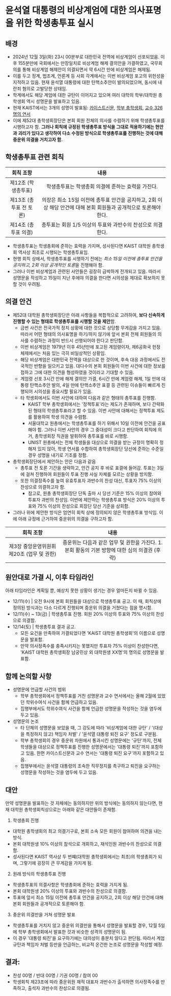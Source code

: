윤석열 대통령의 비상계엄에 대한 의사표명을 위한 학생총투표 실시
===

## 배경
- 2024년 12월 3일(화) 23시 00분부로 대한민국 전역에 비상계엄이 선포되었음. 이후 155분만에 국회에서는 만장일치로 비상계엄 해제 결의안을 가결하였고, 국무회의를 통해 비상계엄 해제안이 의결되면서 약 6시간 만에 비상계엄은 해제됨.
- 이를 두고 정계, 법조계, 언론계 등 사회 각계에서는 이번 비상계엄 포고의 위헌성을 지적하고 있음. 현재 윤석열 대통령에 대한 탄핵소추안이 발의되었으며, 동시에 내란죄 혐의로 고발당한 상태임.
- 학계에서도 해당 계엄에 대한 규탄이 이어지고 있으며 여러 대학의 학부/대학원 총학생회 역시 성명문을 발표하고 있음.
- 현재 KAIST에서는 3개의 성명이 발표됨: [카이스트신문](https://times.kaist.ac.kr/news/articleView.html?idxno=22054), [학부 총학생회](https://www.instagram.com/p/DDLdR8NBCA0/$0/#), [교수 326명의 연서](https://news.nate.com/view/20241205n37367)
- 이에 제52대 총학생회장단은 본회 회원 전체의 의사를 수렴하기 위해 학생총투표를 시행하고자 함. **그러나 회칙에 규정된 학생총투표 방식을 그대로 적용하기에는 현안과 괴리가 있다고 생각하여 다소 수정된 방식으로 학생총투표를 진행하는 것에 대해 중운위 의결을 거치고자 함.**

## 학생총투표 관련 회칙
|  회칙 조항  |  내용 |
|:---:|:---:|
| 제12조 (학생총투표) | 학생총투표는 학생총회 의결에 준하는 효력을 가진다. |
| 제13조 (총투표 전 토론) | 의장은 최소 15일 이전에 총투표 안건을 공지하고, 2회 이상 해당 안건에 대해 본회 회원들과 공개적으로 토론해야 한다. |
| 제14조 (총투표 의결) | 총투표는 회원 1/5 이상의 투표와 과반수의 찬성으로 의결한다. |

- 학생총투표는 학생총회에 준하는 효력을 가지며, 성사된다면 KAIST 대학원 총학생회 역사상 최초로 시행되는 학생총투표임.
- 현행 회칙 상에서, 학생총투표를 시행하기 전에는 *최소 15일 이전에 총투표 안건을 공지하고, 2회 이상 공개적인 토론*을 진행해야 함.
- 그러나 이번 비상계엄과 관련된 사안들은 굉장히 급박하게 전개되고 있음. 따라서 성명문을 작성하고 15일이 지난 후에야 의결을 한다면 시의성을 제대로 확보하지 못할 것이 우려됨.

## 의결 안건
- 제52대 대학원 총학생회장단은 아래 사항들을 복합적으로 고려하여, **보다 신속하게 진행할 수 있는 형태로 학생총투표를 시행할 것을 제안**함.
  - 금번 사건은 전국가적 정치 상황에 대한 것으로 상당함 무게감을 가지고 있음. 따라서 어떤 형태의 의사표명을 하기/하지 않기에 앞서 본회 전체 회원들의 의사를 수렴하는 과정이 반드시 선행되어야 한다고 판단함.
  - 이번 비상계엄은 1979년 이후 45년만에 포고된 계엄령이자, 제6공화국 헌정 체제에서는 처음 있는 극히 비일상적인 상황임.
  - 해당 비상계엄은 대한민국 전역을 대상으로 한 것이며, 후속 대응 과정에서도 전국적인 반향을 일으키고 있음. 대다수의 본회 회원들이 이번 사건에 대한 정보를 접하고 그에 대한 의견을 형성하였을 것이라고 기대할 수 있음.
  - 계엄령 선포 3시간 만에 해제 결의안 가결, 6시간 만에 계엄령 해제, 1일 만에 대통령 탄핵소추안 발의, 4일 만에 탄핵소추안 표결 등 관련된 이슈들이 빠르게 진행되어 시의성을 중요시할 필요가 있음.
  - 타 학생회에서도 이번 사안에 대하여 다음과 같은 형태의 총투표를 진행함.
    - KAIST 학부 총학생회에서는 '정책투표'라는 제도가 존재하며, 보다 간략화된 형태의 학생총투표라고 할 수 있음. 이번 사안에 대해서는 정책투표 제도를 활용하여 학생 의견을 수렴함.
    - 서울대학교 원총에서는 학생총투표를 하기 위해서 10일 이전에 안건을 공표해야 함. 그러나 이번 사안의 경우 그 중대성이 크다고 판단하여 회칙에 의거, 총학생회장 직권을 발휘하여 총투표를 바로 시행함.
    - UNIST 원총에서는 전체 학생들을 대상으로 의결을 받는 규정이 명확히 정해져 있지 않아, 학생 연서를 수합하여 총학생회장단 당선에 준하는 수준일 경우 성명을 내기로 기조를 정함. 
- 총학생회장단에서 제안하는 안은 다음과 같음
  - 총투표 전 토론 기간을 생략하고, 안건 공지 후 바로 표결에 들어감. 투표는 3일에 걸쳐 진행하여 회원들이 투표 진행 사실 자체를 모르는 상황을 방지함.
  - 또한 의결정족수를 높여 유효투표자 과반수의 찬성 대신, 투표자 75% 이상의 찬성으로 의결하고자 함.
    - 참고로, 원총 총학생회장단 단독 출마 시 당선 기준은 15% 이상의 참여와 투표자 과반의 찬성임. 이번에 제안하는 학생총투표 방식은 20% 이상의 투표와 75% 이상의 찬성으로 회장단 당선 기준을 상회함.
- 그러나 위에 제안한 방식은 엄연히 회칙 상에 정의되지 않은 학생총투표 방식임. 이에 아래 규정에 근거하여 중운위의 의결을 구하고자 함.

|  회칙 조항  |  내용 |
|:---:|:---:|
| 제3장 중앙운영위원휘 제20조 (업무 및 권한) | 중운위는 다음과 같은 업무 및 권한을 가진다. 1. 본회 활동의 기본 방향에 대한 심의 의결권 (후략) |

## 원안대로 가결 시, 이후 타임라인
아래 타임라인은 계획일 뿐, 예상치 못한 상황이 생기는 경우 얼마든지 바뀔 수 있음.

- 12/11(수) | 오전 9시에 본회 회원들을 대상으로 학생총투표 공고. 이 때, 회칙상에 정의된 방식과는 다소 다르게 진행되며 중운위 의결을 거쳤다는 점을 명시함.
- 12/11(수) ~ 13(금) | 학생총투표 진행. 회원 20% 이상의 투표와 75% 이상의 찬성으로 의결함.
- 12/14(토) | 학생총투표 결과 공고.
  - 모든 요건을 만족하여 가결되었다면 'KAIST 대학원 총학생회'의 이름으로 성명문을 발표함. 
  - 만약 의사정족수를 충족시키지는 못했지만 투표자 75% 이상이 찬성한다면, 'KAIST 대학원 총학생회장 남궁민상 외 대학원생 XX명'의 명의로 성명문을 발표함.

## 함께 논의할 사항
- 성명문에 언급할 사건의 범위
  - 학부 총학생회에서 정책투표를 거친 성명문과 교수 연서에서는 올해 2월에 있었던 학위수여식 사건을 함께 언급하고 있음.
  - 집행부에서도 학위수여식 사건을 함께 언급한 성명문을 작성하는 것을 염두에 두고 있음.
- 성명문의 논조
  - 타 단체의 성명문을 보았을 때, 그 강도에 따라 '비상계엄에 대한 규탄' / '(대상을 특정하지 않고) 책임자 처벌' / '윤석열 대통령 퇴진 요구' 정도로 구분됨.
  - 학부 총학생회의 경우 중운위 차원에서 통과시킨 성명문에는 '규탄'까지, 전체 학생들을 대상으로 정책투표를 진행한 성명문에서는 '대통령 퇴진'까지 포함하고 있음. 한편 카이스트신문과 교수 연서는 '대통령 퇴진 요구'까지 포함하고 있음.
  - 집행부에서는 윤석열 대통령의 조속한 직무정지를 촉구하고 퇴진을 요구하는 성명문을 작성하는 것을 염두에 두고 있음.

## 대안
만약 성명문을 발표하는 것 자체에는 동의하지만 위의 방식에는 동의하지 않는다면, 현재 대학원 총학생회칙상으로는 아래와 같은 대안들이 존재함.
1. 학생총회 진행
  - 대학원 총학생회의 최고 의결기구로, 본회 소속 모든 회원이 참여하여 의견을 내는 방식.
  - 본회 대학원생 10% 이상의 참석으로 개회하고, 재석인원 과반수의 찬성으로 의결함.
  - 성사된다면 KAIST 역사상 두 번쨰(대학원 총학생회에서는 최초)의 학생총회가 되며, 그렇기에 굉장히 큰 무게감을 가지게 됨.

2. 원래 방식의 학생총투표 진행
  - 학생총투표의 의결사항은 학생총회에 준하는 효력을 가지게 됨.
  - 본회 대학원생 20% 이상의 투표와 과반수의 찬성으로 의결함.
  - 투표에 앞서 최소 15일 이전에 총투표 안건을 공지하고, 2회 이상 해당 안건에 대해 본회 회원들과 공개적으로 토론해야 함.

3. 중운위 의결만을 거쳐 성명문 발표
  - 학생총투표를 거치지 않고 중운위 의결만을 통해서 성명문을 발표할 경우, 12월 5일에 학부 총학생회에서 발표한 것과 비슷한 성격의 성명문이 됨.
  - 이 경우 '대통령 퇴진'을 요구하기에는 대의성이 충분치 않다고 판단됨. 따라서 계엄 규탄과 책임자 처벌 등만을 언급하는, 비교적 온건한 논조로 성명문을 작성할 예정.

## 결과: 
- 찬성 00명 / 반대 00명 / 기권 00명 / 참여 00
- 학생회칙 제23조에 따라 중운위원 재적 대표자 과반수가 출석하면 의사정족수를 만족하고, 출석자 과반수의 찬성으로 의결됨.
